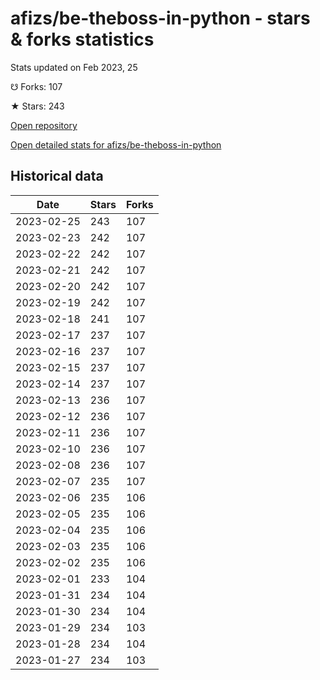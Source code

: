 # afizs/be-theboss-in-python - stars & forks statistics

Stats updated on Feb 2023, 25

☋ Forks: 107

★ Stars: 243

[Open repository](https://github.com/afizs/be-theboss-in-python)

[Open detailed stats for afizs/be-theboss-in-python](https://reviewgithub.com/rep/afizs/be-theboss-in-python)

## Historical data
| Date | Stars | Forks |
|------|-------|-------|
| 2023-02-25 | 243 | 107 | 
| 2023-02-23 | 242 | 107 | 
| 2023-02-22 | 242 | 107 | 
| 2023-02-21 | 242 | 107 | 
| 2023-02-20 | 242 | 107 | 
| 2023-02-19 | 242 | 107 | 
| 2023-02-18 | 241 | 107 | 
| 2023-02-17 | 237 | 107 | 
| 2023-02-16 | 237 | 107 | 
| 2023-02-15 | 237 | 107 | 
| 2023-02-14 | 237 | 107 | 
| 2023-02-13 | 236 | 107 | 
| 2023-02-12 | 236 | 107 | 
| 2023-02-11 | 236 | 107 | 
| 2023-02-10 | 236 | 107 | 
| 2023-02-08 | 236 | 107 | 
| 2023-02-07 | 235 | 107 | 
| 2023-02-06 | 235 | 106 | 
| 2023-02-05 | 235 | 106 | 
| 2023-02-04 | 235 | 106 | 
| 2023-02-03 | 235 | 106 | 
| 2023-02-02 | 235 | 106 | 
| 2023-02-01 | 233 | 104 | 
| 2023-01-31 | 234 | 104 | 
| 2023-01-30 | 234 | 104 | 
| 2023-01-29 | 234 | 103 | 
| 2023-01-28 | 234 | 104 | 
| 2023-01-27 | 234 | 103 | 

